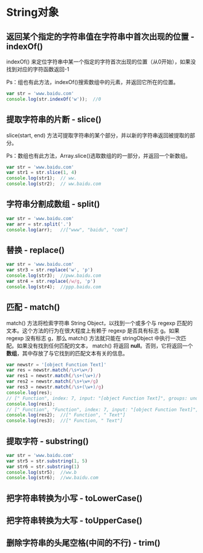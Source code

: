 # String对象

## 返回某个指定的字符串值在字符串中首次出现的位置 - indexOf()

indexOf() 来定位字符串中某一个指定的字符首次出现的位置（从0开始），如果没找到对应的字符函数返回-1

Ps：组也有此方法，indexOf()搜索数组中的元素，并返回它所在的位置。

```js
var str = 'www.baidu.com'
console.log(str.indexOf('w'));  //0
```

## 提取字符串的片断 - slice()

slice(start, end) 方法可提取字符串的某个部分，并以新的字符串返回被提取的部分。

Ps：数组也有此方法，Array.slice()选取数组的的一部分，并返回一个新数组。

```js
var str = 'www.baidu.com'
var str1 = str.slice(1, 4)
console.log(str1);  // ww.
console.log(str2);  // ww.baidu.com
```

## 字符串分割成数组 - split()

```js
var str = 'www.baidu.com'
var arr = str.split('.')
console.log(arr);   //["www", "baidu", "com"]
```

## 替换 - replace()

```js
var str = 'www.baidu.com'
var str3 = str.replace('w', 'p')
console.log(str3);  //pww.baidu.com
var str4 = str.replace(/w/g, 'p')
console.log(str4);  //ppp.baidu.com
```

## 匹配 - match()

match() 方法将检索字符串 String Object，以找到一个或多个与 regexp 匹配的文本。这个方法的行为在很大程度上有赖于 regexp 是否具有标志 g。如果 regexp 没有标志 g，那么 match() 方法就只能在 stringObject 中执行一次匹配。如果没有找到任何匹配的文本， match() 将返回 **null**。否则，它将返回一个**数组**，其中存放了与它找到的匹配文本有关的信息。

```js
var newstr = '[object Function Text]'
var res = newstr.match(/\s+\w+/)
var res1 = newstr.match(/\s+(\w+)/)
var res2 = newstr.match(/\s+\w+/g)
var res3 = newstr.match(/\s+(\w+)/g)
console.log(res);
// [" Function", index: 7, input: "[object Function Text]", groups: undefined]
console.log(res1);
// [" Function", "Function", index: 7, input: "[object Function Text]", groups: undefined]
console.log(res2);  //[" Function", " Text"]
console.log(res3);  //[" Function, " Text"]
```

## 提取字符 - substring()

```js
var str = 'www.baidu.com'
var str5 = str.substring(1, 5)
var str6 = str.substring(1)
console.log(str5);  //ww.b
console.log(str6);  //ww.baidu.com
```

## 把字符串转换为小写 - toLowerCase()

## 把字符串转换为大写 - toUpperCase()

## 删除字符串的头尾空格(中间的不行) - trim()